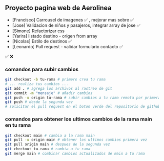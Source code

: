 ## Proyecto pagina web de Aerolinea

- [Francisco]            Carrousel de imagenes :white_check_mark: , mejorar mas sobre :white_check_mark:
- [Jose]                 Validacion de niños y pasajeros, integrar array de jose :white_check_mark:
- [Simone]               Refactorizar css
- [Yarira]               listado destino - origen from array
- [Nicolas]              Estilo de destinos :white_check_mark:
- [Leonardo]             Pull request -  validar formulario contacto :white_check_mark:

:white_check_mark:
:x:

### comandos para subir cambios
```bash
git checkout -b tu-rama # primero crea tu rama
# ... realiza tus cambios ...
git add . # agrega los archivos al rastreo de git
git commit -m "mensaje" # añadir cambios
git push -u origin tu-rama # subir cambios a tu rama remota por primera vez
git push # desde la segunda vez
# solicitar el pull request en el boton verde del repositorio de github
```

### comandos para obtener los ultimos cambios de la rama main en tu rama
```bash
git checkout main # cambia a la rama main
git pull -u origin main # obtener los ultimos cambios primera vez
git pull origin main # despues de la segunda vez
git checkout tu-rama # cambia a tu rama
git merge main # combinar cambios actualizados de main a tu rama
```
